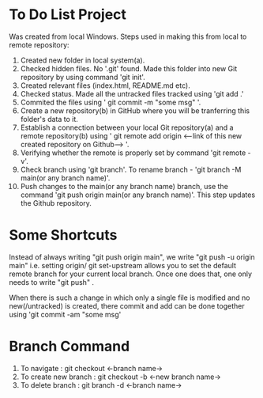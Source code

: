 # To Do List Project
Was created from local Windows. 
Steps used in making this from local to remote repository:
1. Created new folder in local system(a).
2. Checked hidden files. No '.git' found. Made this folder into new Git repository by using command 'git init'.
3. Created relevant files (index.html, README.md etc).
4. Checked status. Made all the untracked files tracked using 'git add .'
5. Commited the files using ' git commit -m "some msg" '.
6. Create a new repository(b) in GitHub where you will be tranferring this folder's data to it.
7. Establish a connection between your local Git repository(a) and a remote repository(b) using ' git remote add origin <--link of this new created repository on Github--> '.
8. Verifying whether the remote is properly set by command 'git remote -v'.
9. Check branch using 'git branch'. To rename branch - 'git branch -M main(or any branch name)'.
10. Push changes to the main(or any branch name) branch, use the command 'git push origin main(or any branch name)'. This step updates the Github repository.

# Some Shortcuts
Instead of always writing "git push origin main", we write "git push -u origin main" i.e. setting origin/ git set-upstream allows you to set the default remote branch for your current local branch. Once one does that, one only needs to write "git push" .

When there is such a change in which only a single file is modified and no new(/untracked) is created, there commit and add can be done together using 'git commit -am "some msg'

# Branch Command
1. To navigate : git checkout <-branch name->
2. To create new branch : git checkout -b <-new branch name->
3. To delete branch : git branch -d <-branch name->